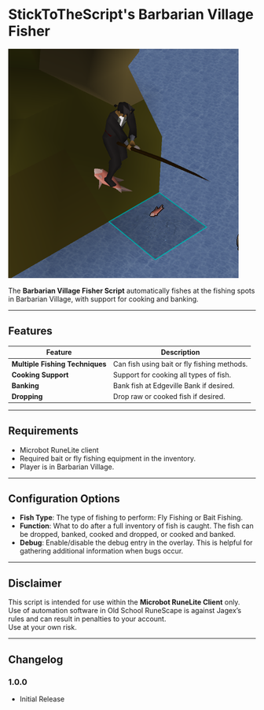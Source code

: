 # StickToTheScript's Barbarian Village Fisher

![preview](images/fishing.png)

The **Barbarian Village Fisher Script** automatically fishes at the fishing spots in Barbarian Village, with support for cooking and banking.

---

## Features

| Feature                         | Description                                 |
|---------------------------------|---------------------------------------------|
| **Multiple Fishing Techniques** | Can fish using bait or fly fishing methods. |
| **Cooking Support**             | Support for cooking all types of fish.      |
| **Banking**                     | Bank fish at Edgeville Bank if desired.     |
| **Dropping**                    | Drop raw or cooked fish if desired.         |

---

## Requirements
- Microbot RuneLite client
- Required bait or fly fishing equipment in the inventory.
- Player is in Barbarian Village.

---

## Configuration Options
- **Fish Type**: The type of fishing to perform: Fly Fishing or Bait Fishing.
- **Function**: What to do after a full inventory of fish is caught. The fish can be dropped, banked, cooked and dropped, or cooked and banked.
- **Debug**: Enable/disable the debug entry in the overlay. This is helpful for gathering additional information when bugs occur.

---

## Disclaimer
This script is intended for use within the **Microbot RuneLite Client** only.  
Use of automation software in Old School RuneScape is against Jagex’s rules and can result in penalties to your account.  
Use at your own risk.

---

## Changelog

### 1.0.0
- Initial Release